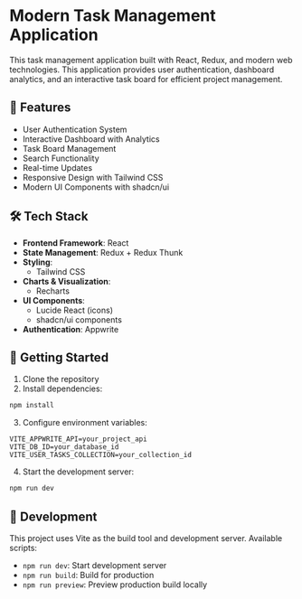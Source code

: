 # Modern Task Management Application

This task management application built with React, Redux, and modern web technologies. This application provides user authentication, dashboard analytics, and an interactive task board for efficient project management.

## 🚀 Features

- User Authentication System
- Interactive Dashboard with Analytics
- Task Board Management
- Search Functionality
- Real-time Updates
- Responsive Design with Tailwind CSS
- Modern UI Components with shadcn/ui

## 🛠 Tech Stack

- **Frontend Framework**: React
- **State Management**: Redux + Redux Thunk
- **Styling**: 
  - Tailwind CSS
- **Charts & Visualization**:
  - Recharts
- **UI Components**:
  - Lucide React (icons)
  - shadcn/ui components
- **Authentication**: Appwrite

## 🚦 Getting Started

1. Clone the repository
2. Install dependencies:
```bash
npm install
```

3. Configure environment variables:
```env
VITE_APPWRITE_API=your_project_api
VITE_DB_ID=your_database_id
VITE_USER_TASKS_COLLECTION=your_collection_id
```

4. Start the development server:
```bash
npm run dev
```

## 🔧 Development

This project uses Vite as the build tool and development server. Available scripts:

- `npm run dev`: Start development server
- `npm run build`: Build for production
- `npm run preview`: Preview production build locally
